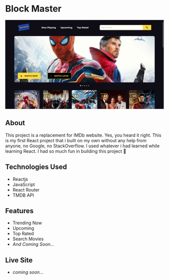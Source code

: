 # Block Master

![screenshot](./src/assets/imgs/banner.png)

## About

This project is a replacement for IMDb website. Yes, you heard it right. This is my first React project that i built on my own without any help from anyone, no Google, no StackOverflow. I used whatever i had learned while learning React. I had so much fun in building this project 🥳

## Technologies Used

- Reactjs
- JavaScript
- React Router
- TMDB API

## Features

- Trending Now
- Upcoming
- Top Rated
- Search Movies
- _And Coming Soon..._

## Live Site

- _coming soon..._
